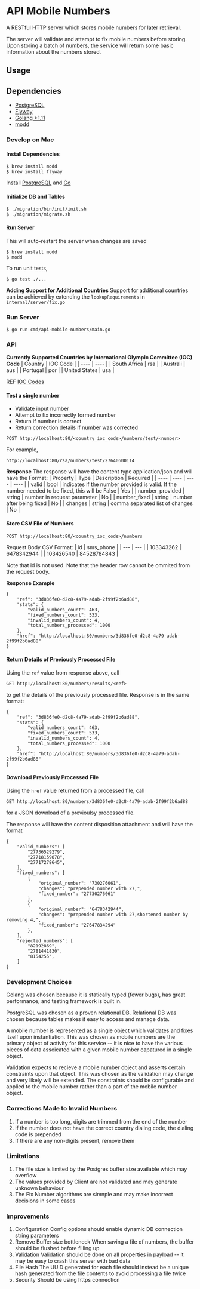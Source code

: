 # API Mobile Numbers
A RESTful HTTP server which stores mobile numbers for later retrieval. 

The server will validate and attempt to fix mobile numbers before storing. 
Upon storing a batch of numbers, the service will return some basic information about the numbers stored.

## Usage

## Dependencies 
 - [PostgreSQL](https://www.postgresql.org/)
 - [Flyway](https://flywaydb.org/)
 - [Golang >1.11](https://github.com/golang/go/wiki/Modules)
 - [modd](https://github.com/cortesi/modd) 

### Develop on Mac

#### Install Dependencies
```
$ brew install modd
$ brew install flyway
```
Install [PostgreSQL](https://postgresapp.com/) and [Go](https://golang.org/doc/install)

#### Initialize DB and Tables
```
$ ./migration/bin/init/init.sh 
$ ./migration/migrate.sh 
```

#### Run Server
This will auto-restart the server when changes are saved
```
$ brew install modd
$ modd
```

To run unit tests, 
```
$ go test ./...
```

**Adding Support for Additional Countries** 
Support for additional countries can be achieved by extending the `lookupRequirements` in `internal/server/fix.go`

### Run Server 
```
$ go run cmd/api-mobile-numbers/main.go 
```

### API

**Currently Supported Countries by International Olympic Committee (IOC) Code**
| Country | IOC Code | 
| ---- | ---- |
| South Africa | rsa |
| Australi | aus |
| Portugal | por |
| United States | usa |

REF [IOC Codes](https://en.wikipedia.org/wiki/List_of_IOC_country_codes)

#### Test a single number
 - Validate input number
 - Attempt to fix incorrectly formed number
 - Return if number is correct
 - Return correction details if number was corrected

```
POST http://localhost:80/<country_ioc_code>/numbers/test/<number>
```

For example, 
```
http://localhost:80/rsa/numbers/test/27640600114
```

**Response**
The response will have the content type application/json and will have the Format:
| Property | Type | Description | Required |
| ---- | ---- | ---- | ---- |
| valid | bool | indicates if the number provided is valid. If the number needed to be fixed, this will be False | Yes |
| number_provided | string | number in request parameter | No |
| number_fixed | string | number after being fixed | No |
| changes | string | comma separated list of changes | No |

#### Store CSV File of Numbers
```
POST http://localhost:80/<country_ioc_code>/numbers
```

Request Body CSV Format: 
| id | sms_phone | 
| --- | --- |
| 103343262 | 6478342944 | 
| 103426540 | 84528784843 |

Note that id is not used. 
Note that the header row cannot be ommited from the request body.

**Response Example**
```
{
    "ref": "3d836fe0-d2c8-4a79-adab-2f99f2b6ad88",
    "stats": {
        "valid_numbers_count": 463,
        "fixed_numbers_count": 533,
        "invalid_numbers_count": 4,
        "total_numbers_processed": 1000
    },
    "href": "http://localhost:80/numbers/3d836fe0-d2c8-4a79-adab-2f99f2b6ad88"
}
```


#### Return Details of Previously Processed File
Using the `ref` value from response above, call 
```
GET http://localhost:80/numbers/results/<ref>
```
to get the details of the previously processed file. Response is in the same format: 
```
{
    "ref": "3d836fe0-d2c8-4a79-adab-2f99f2b6ad88",
    "stats": {
        "valid_numbers_count": 463,
        "fixed_numbers_count": 533,
        "invalid_numbers_count": 4,
        "total_numbers_processed": 1000
    },
    "href": "http://localhost:80/numbers/3d836fe0-d2c8-4a79-adab-2f99f2b6ad88"
}
```

#### Download Previously Processed File 
Using the `href` value returned from a processed file, call 
```
GET http://localhost:80/numbers/3d836fe0-d2c8-4a79-adab-2f99f2b6ad88
```
for a JSON download of a previoulsy processed file. 

The response will have the content disposition attachment and will have the format
```
{
    "valid_numbers": [
        "27736529279",
        "27718159078",
        "27717278645",
    ],
    "fixed_numbers": [
        {
            "original_number": "730276061",
            "changes": "prepended number with 27,",
            "fixed_number": "27730276061"
        },
        {
            "original_number": "6478342944",
            "changes": "prepended number with 27,shortened number by removing 4,",
            "fixed_number": "27647834294"
        },
    ],
    "rejected_numbers": [
        "82192869",
        "2781441830",
        "8154255",
    ]
}
```

### Development Choices
Golang was chosen because it is statically typed (fewer bugs), has great performance, and testing framework is built in.

PostgreSQL was chosen as a proven relational DB. Relational DB was chosen because tables makes it easy to access and manage data.

A mobile number is represented as a single object which validates and fixes itself upon instantiation. 
This was chosen as mobile numbers are the primary object of activity for this service -- it is nice to have the various pieces of data
assoicated with a given mobile number capatured in a single object. 

Validation expects to recieve a mobile number object and asserts certain constraints upon that object. This was chosen as the validation may change
and very likely will be extended. The constraints should be configurable and applied to the mobile number rather than a part of the mobile number object.

 ### Corrections Made to Invalid Numbers
  1. If a number is too long, digits are trimmed from the end of the number
  2. If the number does not have the correct country dialing code, the dialing code is prepended 
  3. If there are any non-digits present, remove them

### Limitations 
  1. The file size is limited by the Postgres buffer size available which may overflow
  2. The values provided by Client are not validated and may generate unknown behaviour
  3. The Fix Number algorithms are simnple and may make incorrect decisions in some cases

### Improvements
  1. Configuration
  Config options should enable dynamic DB connection string parameters
  2. Remove Buffer size bottleneck
  When saving a file of numbers, the buffer should be flushed before filling up
  3. Validation 
  Validation should be done on all properties in payload -- it may be easy to crash this server with bad data
  4. File Hash
  The UUID generated for each file should instead be a unique hash generated from the file contents to avoid processing a file twice
  5. Security
  Should be using https connection 






